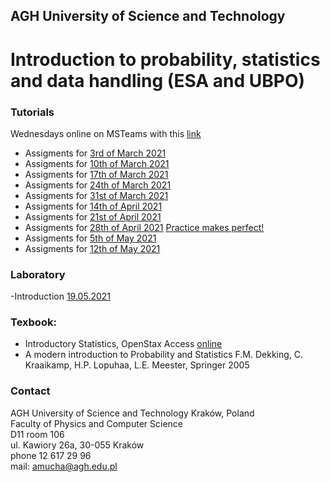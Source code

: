 ## AGH University of Science and Technology
# Introduction to probability, statistics and data handling (ESA and UBPO)

### Tutorials
Wednesdays online on MSTeams with this [link](https://teams.microsoft.com/l/team/19%3a3c0831d29f6b49dd8754afb0863cb075%40thread.tacv2/conversations?groupId=e08470b9-ecc7-42d5-90c9-cb1af728379f&tenantId=80b1033f-21e0-4a82-bbc0-f05fdccd3bc8) 

- Assigments for [3rd of March 2021](/FILES/Tutorial_1.pdf) 
- Assigments for [10th of March 2021](/FILES/Tutorial_2.pdf) 
- Assigments for [17th of March 2021](/FILES/Tutorial_3.pdf)
- Assigments for [24th of March 2021](/FILES/Tutorial_3.pdf)
- Assigments for [31st of March 2021](/FILES/Tutorial_3.pdf)
- Assigments for [14th of April 2021](/FILES/Tutorial_4.pdf) 
- Assigments for [21st of April 2021](/FILES/Tutorial_4.pdf) 
- Assigments for [28th of April 2021](/FILES/Tutorial_5.pdf) [Practice makes perfect!](/FILES/Tutorial_5elearning) 
- Assigments for [5th of May 2021](/FILES/Tutorial_6.pdf) 
- Assigments for [12th of May 2021](/FILES/Tutorial_7.pdf) 

### Laboratory
-Introduction [19.05.2021](/FILES/Introduction.pdf)



### Texbook: 
- Introductory Statistics, OpenStax Access [online](https://openstax.org/details/introductory-statistics)
- A modern introduction to Probability and Statistics F.M. Dekking, C. Kraaikamp, H.P. Lopuhaa, L.E. Meester, Springer 2005

### Contact
AGH University of Science and Technology Kraków, Poland <br>
Faculty of Physics and Computer Science <br>
D11 room 106 <br>
ul. Kawiory 26a, 30-055 Kraków <br>
phone 12 617 29 96 <br>
mail: amucha@agh.edu.pl

